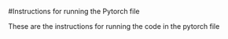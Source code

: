 #Instructions for running the Pytorch file

These are the instructions for running the code in the pytorch file
